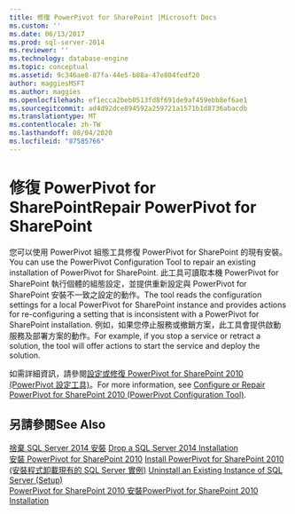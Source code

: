```yaml
---
title: 修復 PowerPivot for SharePoint |Microsoft Docs
ms.custom: ''
ms.date: 06/13/2017
ms.prod: sql-server-2014
ms.reviewer: ''
ms.technology: database-engine
ms.topic: conceptual
ms.assetid: 9c346ae8-87fa-44e5-b88a-47e804fedf20
author: maggiesMSFT
ms.author: maggies
ms.openlocfilehash: ef1ecca2beb0513fd8f691de9af459ebb8ef6ae1
ms.sourcegitcommit: ad4d92dce894592a259721a1571b1d8736abacdb
ms.translationtype: MT
ms.contentlocale: zh-TW
ms.lasthandoff: 08/04/2020
ms.locfileid: "87585766"
---
```

# <a name="repair-powerpivot-for-sharepoint"></a><span data-ttu-id="a82bf-102">修復 PowerPivot for SharePoint</span><span class="sxs-lookup"><span data-stu-id="a82bf-102">Repair PowerPivot for SharePoint</span></span>
  <span data-ttu-id="a82bf-103">您可以使用 PowerPivot 組態工具修復 PowerPivot for SharePoint 的現有安裝。</span><span class="sxs-lookup"><span data-stu-id="a82bf-103">You can use the PowerPivot Configuration Tool to repair an existing installation of PowerPivot for SharePoint.</span></span> <span data-ttu-id="a82bf-104">此工具可讀取本機 PowerPivot for SharePoint 執行個體的組態設定，並提供重新設定與 PowerPivot for SharePoint 安裝不一致之設定的動作。</span><span class="sxs-lookup"><span data-stu-id="a82bf-104">The tool reads the configuration settings for a local PowerPivot for SharePoint instance and provides actions for re-configuring a setting that is inconsistent with a PowerPivot for SharePoint installation.</span></span> <span data-ttu-id="a82bf-105">例如，如果您停止服務或撤銷方案，此工具會提供啟動服務及部署方案的動作。</span><span class="sxs-lookup"><span data-stu-id="a82bf-105">For example, if you stop a service or retract a solution, the tool will offer actions to start the service and deploy the solution.</span></span>  
  
 <span data-ttu-id="a82bf-106">如需詳細資訊，請參閱[設定或修復 PowerPivot for SharePoint 2010 &#40;PowerPivot 設定工具&#41;](../../../2014/analysis-services/configure-repair-powerpivot-sharepoint-2010.md)。</span><span class="sxs-lookup"><span data-stu-id="a82bf-106">For more information, see [Configure or Repair PowerPivot for SharePoint 2010 &#40;PowerPivot Configuration Tool&#41;](../../../2014/analysis-services/configure-repair-powerpivot-sharepoint-2010.md).</span></span>  
  
## <a name="see-also"></a><span data-ttu-id="a82bf-107">另請參閱</span><span class="sxs-lookup"><span data-stu-id="a82bf-107">See Also</span></span>  
 <span data-ttu-id="a82bf-108">[捨棄 SQL Server 2014 安裝](../../database-engine/install-windows/repair-a-failed-sql-server-installation.md) </span><span class="sxs-lookup"><span data-stu-id="a82bf-108">[Drop a SQL Server 2014 Installation](../../database-engine/install-windows/repair-a-failed-sql-server-installation.md) </span></span>  
 <span data-ttu-id="a82bf-109">[安裝 PowerPivot for SharePoint 2010](../../../2014/sql-server/install/install-powerpivot-for-sharepoint-2010.md) </span><span class="sxs-lookup"><span data-stu-id="a82bf-109">[Install PowerPivot for SharePoint 2010](../../../2014/sql-server/install/install-powerpivot-for-sharepoint-2010.md) </span></span>  
 <span data-ttu-id="a82bf-110">[&#40;安裝程式卸載現有的 SQL Server 實例&#41;](../../../2014/sql-server/install/uninstall-an-existing-instance-of-sql-server-setup.md) </span><span class="sxs-lookup"><span data-stu-id="a82bf-110">[Uninstall an Existing Instance of SQL Server &#40;Setup&#41;](../../../2014/sql-server/install/uninstall-an-existing-instance-of-sql-server-setup.md) </span></span>  
 [<span data-ttu-id="a82bf-111">PowerPivot for SharePoint 2010 安裝</span><span class="sxs-lookup"><span data-stu-id="a82bf-111">PowerPivot for SharePoint 2010 Installation</span></span>](../../../2014/sql-server/install/powerpivot-for-sharepoint-2010-installation.md)  
  
  
